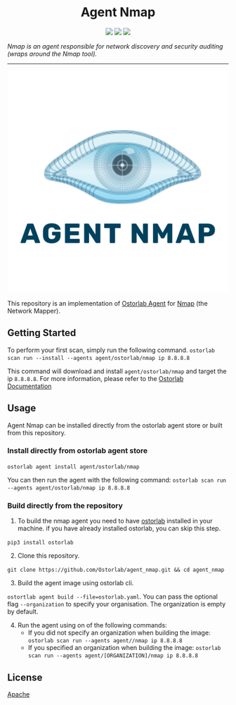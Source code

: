 
<h1 align="center">Agent Nmap</h1>

<p align="center">
<img src="https://img.shields.io/badge/License-Apache_2.0-brightgreen.svg">
<img src="https://img.shields.io/github/languages/top/ostorlab/agent_tsunami">
<img src="https://img.shields.io/badge/PRs-welcome-brightgreen.svg">
</p>

_Nmap is an agent responsible for network discovery and security auditing (wraps around the Nmap tool)._

---

<p align="center">
<img src="https://github.com/Ostorlab/agent_nmap/blob/main/images/logo.png" alt="agent-nmap" />
</p>

This repository is an implementation of [Ostorlab Agent](https://pypi.org/project/ostorlab/) for [Nmap](https://nmap.org/) (the Network Mapper).

## Getting Started
To perform your first scan, simply run the following command.
`ostorlab scan run --install --agents agent/ostorlab/nmap ip 8.8.8.8`

This command will download and install `agent/ostorlab/nmap` and target the ip `8.8.8.8`.
For more information, please refer to the [Ostorlab Documentation](https://github.com/Ostorlab/ostorlab/blob/main/README.md)


## Usage

Agent Nmap can be installed directly from the ostorlab agent store or built from this repository.

 ### Install directly from ostorlab agent store

 `ostorlab agent install agent/ostorlab/nmap`

You can then run the agent with the following command:
`ostorlab scan run --agents agent/ostorlab/nmap ip 8.8.8.8`


### Build directly from the repository

 1. To build the nmap agent you need to have [ostorlab](https://pypi.org/project/ostorlab/) installed in your machine.  if you have already installed ostorlab, you can skip this step.

`pip3 install ostorlab`

 2. Clone this repository.

`git clone https://github.com/Ostorlab/agent_nmap.git && cd agent_nmap`

 3. Build the agent image using ostorlab cli.

 `ostortlab agent build --file=ostorlab.yaml`.
 You can pass the optional flag `--organization` to specify your organisation. The organization is empty by default.

 4. Run the agent using on of the following commands:
	 * If you did not specify an organization when building the image: `ostorlab scan run --agents agent//nmap ip 8.8.8.8`
	 * If you specified an organization when building the image: `ostorlab scan run --agents agent/[ORGANIZATION]/nmap ip 8.8.8.8`


## License
[Apache](./LICENSE)

